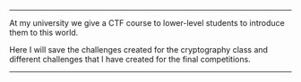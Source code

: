 --- 

At my university we give a CTF course to lower-level students to introduce them to this world.

Here I will save the challenges created for the cryptography class and different challenges that I have created for the final competitions.

--- 